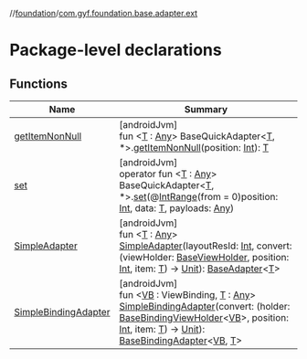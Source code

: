 //[foundation](../../index.md)/[com.gyf.foundation.base.adapter.ext](index.md)

# Package-level declarations

## Functions

| Name | Summary |
|---|---|
| [getItemNonNull](get-item-non-null.md) | [androidJvm]<br>fun &lt;[T](get-item-non-null.md) : [Any](https://kotlinlang.org/api/core/kotlin-stdlib/kotlin/-any/index.html)&gt; BaseQuickAdapter&lt;[T](get-item-non-null.md), *&gt;.[getItemNonNull](get-item-non-null.md)(position: [Int](https://kotlinlang.org/api/core/kotlin-stdlib/kotlin/-int/index.html)): [T](get-item-non-null.md) |
| [set](set.md) | [androidJvm]<br>operator fun &lt;[T](set.md) : [Any](https://kotlinlang.org/api/core/kotlin-stdlib/kotlin/-any/index.html)&gt; BaseQuickAdapter&lt;[T](set.md), *&gt;.[set](set.md)(@[IntRange](https://developer.android.com/reference/kotlin/androidx/annotation/IntRange.html)(from = 0)position: [Int](https://kotlinlang.org/api/core/kotlin-stdlib/kotlin/-int/index.html), data: [T](set.md), payloads: [Any](https://kotlinlang.org/api/core/kotlin-stdlib/kotlin/-any/index.html)) |
| [SimpleAdapter](-simple-adapter.md) | [androidJvm]<br>fun &lt;[T](-simple-adapter.md) : [Any](https://kotlinlang.org/api/core/kotlin-stdlib/kotlin/-any/index.html)&gt; [SimpleAdapter](-simple-adapter.md)(layoutResId: [Int](https://kotlinlang.org/api/core/kotlin-stdlib/kotlin/-int/index.html), convert: (viewHolder: [BaseViewHolder](../com.gyf.foundation.base.adapter.viewholder/-base-view-holder/index.md), position: [Int](https://kotlinlang.org/api/core/kotlin-stdlib/kotlin/-int/index.html), item: [T](-simple-adapter.md)) -&gt; [Unit](https://kotlinlang.org/api/core/kotlin-stdlib/kotlin/-unit/index.html)): [BaseAdapter](../com.gyf.foundation.base.adapter/-base-adapter/index.md)&lt;[T](-simple-adapter.md)&gt; |
| [SimpleBindingAdapter](-simple-binding-adapter.md) | [androidJvm]<br>fun &lt;[VB](-simple-binding-adapter.md) : ViewBinding, [T](-simple-binding-adapter.md) : [Any](https://kotlinlang.org/api/core/kotlin-stdlib/kotlin/-any/index.html)&gt; [SimpleBindingAdapter](-simple-binding-adapter.md)(convert: (holder: [BaseBindingViewHolder](../com.gyf.foundation.base.adapter.viewholder/-base-binding-view-holder/index.md)&lt;[VB](-simple-binding-adapter.md)&gt;, position: [Int](https://kotlinlang.org/api/core/kotlin-stdlib/kotlin/-int/index.html), item: [T](-simple-binding-adapter.md)) -&gt; [Unit](https://kotlinlang.org/api/core/kotlin-stdlib/kotlin/-unit/index.html)): [BaseBindingAdapter](../com.gyf.foundation.base.adapter/-base-binding-adapter/index.md)&lt;[VB](-simple-binding-adapter.md), [T](-simple-binding-adapter.md)&gt; |